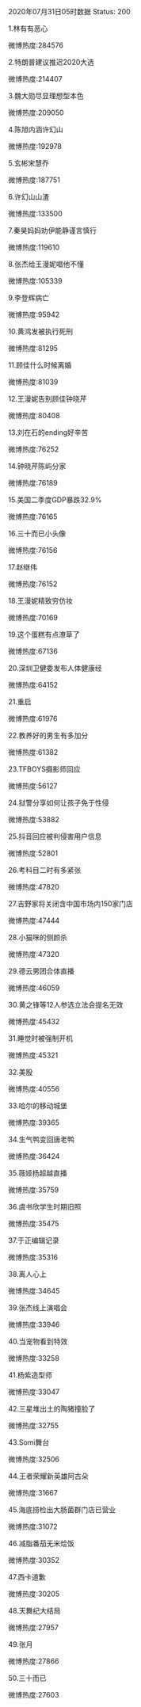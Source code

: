2020年07月31日05时数据
Status: 200

1.林有有恶心

微博热度:284576

2.特朗普建议推迟2020大选

微博热度:214407

3.魏大勋尽显理想型本色

微博热度:209050

4.陈旭内涵许幻山

微博热度:192978

5.玄彬宋慧乔

微博热度:187751

6.许幻山山渣

微博热度:133500

7.秦昊妈妈劝伊能静谨言慎行

微博热度:119610

8.张杰给王漫妮唱他不懂

微博热度:105339

9.李登辉病亡

微博热度:95942

10.黄鸿发被执行死刑

微博热度:81295

11.顾佳什么时候离婚

微博热度:81039

12.王漫妮告别顾佳钟晓芹

微博热度:80408

13.刘在石的ending好辛苦

微博热度:76252

14.钟晓芹陈屿分家

微博热度:76189

15.美国二季度GDP暴跌32.9%

微博热度:76165

16.三十而已小头像

微博热度:76156

17.赵继伟

微博热度:76152

18.王漫妮精致穷仿妆

微博热度:70169

19.这个蛋糕有点潦草了

微博热度:67136

20.深圳卫健委发布人体健康经

微博热度:64152

21.重启

微博热度:61976

22.教养好的男生有多加分

微博热度:61382

23.TFBOYS摄影师回应

微博热度:56127

24.狱警分享如何让孩子免于性侵

微博热度:53882

25.抖音回应被判侵害用户信息

微博热度:52801

26.考科目二时有多紧张

微博热度:47820

27.吉野家将关闭含中国市场内150家门店

微博热度:47444

28.小猫咪的侧颜杀

微博热度:47320

29.德云男团合体直播

微博热度:46059

30.黄之锋等12人参选立法会提名无效

微博热度:45432

31.睡觉时被强制开机

微博热度:45321

32.美股

微博热度:40556

33.哈尔的移动城堡

微博热度:39365

34.生气鸭变回唐老鸭

微博热度:36424

35.薇娅杨超越直播

微博热度:35759

36.虞书欣学生时期旧照

微博热度:35475

37.于正编辑记录

微博热度:35316

38.离人心上

微博热度:34645

39.张杰线上演唱会

微博热度:33946

40.当宠物看到特效

微博热度:33258

41.杨紫造型师

微博热度:33047

42.三星堆出土的陶猪撞脸了

微博热度:32755

43.Somi舞台

微博热度:32506

44.王者荣耀新英雄阿古朵

微博热度:31667

45.海底捞检出大肠菌群门店已营业

微博热度:31072

46.减脂番茄无米烩饭

微博热度:30352

47.西卡道歉

微博热度:30205

48.天舞纪大结局

微博热度:27957

49.张月

微博热度:27866

50.三十而已

微博热度:27603

